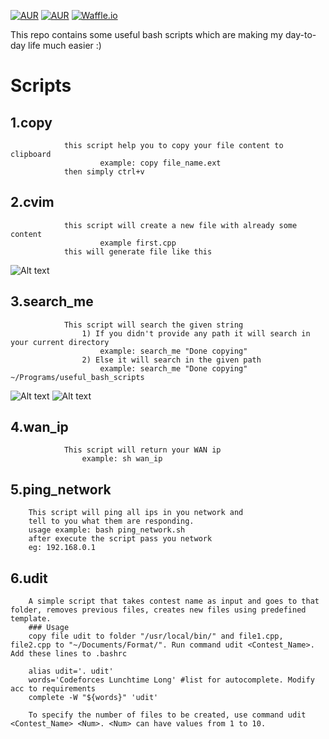 [![AUR](https://img.shields.io/aur/license/yaourt.svg?style=plastic)]() [![AUR](https://img.shields.io/badge/python-2.6%2C%202.7%2C%203.3%2C%203.4%2C%203.5%2C%203.6-blue.svg?style=plastic)]() [![Waffle.io](https://img.shields.io/waffle/label/evancohen/smart-mirror/in%20progress.svg)]()

This repo contains some useful bash scripts which are making my day-to-day life much easier :)
# Scripts #
## 1.copy 
                this script help you to copy your file content to clipboard
                        example: copy file_name.ext
                then simply ctrl+v
## 2.cvim 
                this script will create a new file with already some content
                        example first.cpp
                this will generate file like this
![Alt text](https://github.com/vishichoudhary/useful_bash_scripts/blob/master/docs/cvim.png?raw=true "Image to show cvim ")
## 3.search_me
                This script will search the given string 
                    1) If you didn't provide any path it will search in your current directory
                        example: search_me "Done copying" 
                    2) Else it will search in the given path
                        example: search_me "Done copying" ~/Programs/useful_bash_scripts
![Alt text](https://github.com/vishichoudhary/useful_bash_scripts/blob/master/docs/search_me_with_path.png?raw=true "Image to show search_me with path ")
![Alt text](https://github.com/vishichoudhary/useful_bash_scripts/blob/master/docs/search_me_without_path.png?raw=true "Image to search_me without path cvim ")

## 4.wan_ip
                This script will return your WAN ip 
                    example: sh wan_ip
## 5.ping_network
		This script will ping all ips in you network and 
		tell to you what them are responding.
		usage example: bash ping_network.sh
		after execute the script pass you network
		eg: 192.168.0.1

## 6.udit
        A simple script that takes contest name as input and goes to that folder, removes previous files, creates new files using predefined template.
        ### Usage
        copy file udit to folder "/usr/local/bin/" and file1.cpp, file2.cpp to "~/Documents/Format/". Run command udit <Contest_Name>. Add these lines to .bashrc

        alias udit='. udit'
        words='Codeforces Lunchtime Long' #list for autocomplete. Modify acc to requirements
        complete -W "${words}" 'udit'

        To specify the number of files to be created, use command udit <Contest_Name> <Num>. <Num> can have values from 1 to 10.